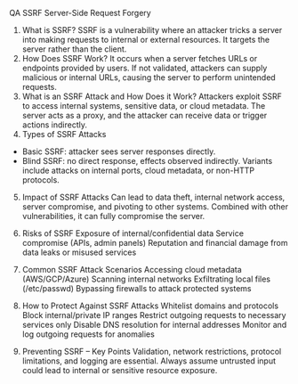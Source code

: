 QA SSRF Server-Side Request Forgery

1. What is SSRF?
SSRF is a vulnerability where an attacker tricks a server into making requests to internal or external resources. It targets the server rather than the client.
2. How Does SSRF Work?
It occurs when a server fetches URLs or endpoints provided by users. If not validated, attackers can supply malicious or internal URLs, causing the server to perform unintended requests.
3. What is an SSRF Attack and How Does it Work?
Attackers exploit SSRF to access internal systems, sensitive data, or cloud metadata. The server acts as a proxy, and the attacker can receive data or trigger actions indirectly.
4. Types of SSRF Attacks
- Basic SSRF: attacker sees server responses directly.
- Blind SSRF: no direct response, effects observed indirectly.
 Variants include attacks on internal ports, cloud metadata, or non-HTTP protocols.

5. Impact of SSRF Attacks
Can lead to data theft, internal network access, server compromise, and pivoting to other systems. Combined with other vulnerabilities, it can fully compromise the server.
6. Risks of SSRF
Exposure of internal/confidential data
Service compromise (APIs, admin panels)
Reputation and financial damage from data leaks or misused services

7. Common SSRF Attack Scenarios
Accessing cloud metadata (AWS/GCP/Azure)
Scanning internal networks
Exfiltrating local files (/etc/passwd)
Bypassing firewalls to attack protected systems

8. How to Protect Against SSRF Attacks
Whitelist domains and protocols
Block internal/private IP ranges
Restrict outgoing requests to necessary services only
Disable DNS resolution for internal addresses
Monitor and log outgoing requests for anomalies

9. Preventing SSRF – Key Points
Validation, network restrictions, protocol limitations, and logging are essential. Always assume untrusted input could lead to internal or sensitive resource exposure.

